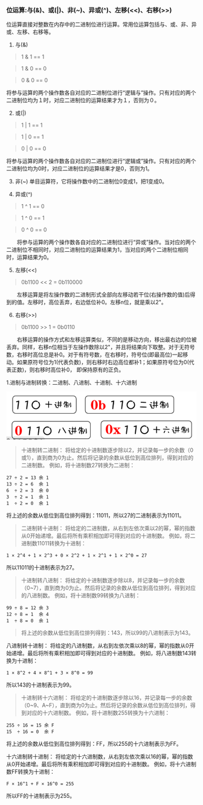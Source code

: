 ### 位运算:与(&)、或(|)、非(~)、异或(^)、左移(<<)、右移(>>)

位运算直接对整数在内存中的二进制位进行运算。常用位运算包括与、或、非、异或、左移、右移等。
1. 与(&)

> 1 & 1 == 1

> 1 & 0 == 0

> 0 & 0 == 0

将参与运算的两个操作数各自对应的二进制位进行“逻辑与”操作。只有对应的两个二进制位均为１时，对应二进制位的运算结果才为１，否则为０。

2. 或(|)

> 1 | 1 == 1

> 1 | 0 == 1

> 0 | 0 == 0

将参与运算的两个操作数各自对应的二进制位进行“逻辑或”操作。只有对应的两个二进制位均为0时，对应二进制位的运算结果才是0，否则为1。

3. 非(~)
单目运算符，它将操作数中的二进制位0变成1，把1变成0。

4. 异或(^)

> 1 ^ 1 == 0

> 1 ^ 0 == 1

> 0 ^ 0 == 0

　　将参与运算的两个操作数各自对应的二进制位进行“异或”操作。当对应的两个二进制位不相同时，对应二进制位的运算结果为1，当对应的两个二进制位相同时，运算结果为0。

5. 左移(<<)
> 0b1100 << 2 = 0b110000

　　左移运算是将左操作数的二进制形式全部向左移动若干位(右操作数的值)后得到的值。左移时，高位丢弃，右边低位补0。左移n位，就是乘以2"。

6. 右移(>>)
> 0b1100 >> 1 = 0b0110

　　右移运算的操作方式和左移运算类似，不同的是移动方向，移出最右边的位被丢弃。同样，右移n位相当于左操作数除以2"，并且将结果向下取整。对于无符号数，右移时高位总是补0。对于有符号数，在右移时，符号位(即最高位)一起移动。如果原符号位为1(代表负数)，则右移时右边高位都补1；如果原符号位为0(代表正数)，则右移时高位补0， 即保持原有的正负。



1.进制与进制转换：二进制、八进制、十进制、十六进制

![Alt text](../../res/img/进制.png)


> 十进制转二进制： 将给定的十进制数逐步除以2，并记录每一步的余数（0或1），直到商为0为止。然后将记录的余数从低位到高位排列，得到对应的二进制数。
例如，将十进制数27转换为二进制：
```
27 ÷ 2 = 13 余 1
13 ÷ 2 = 6  余 1
6  ÷ 2 = 3  余 0
3  ÷ 2 = 1  余 1
1  ÷ 2 = 0  余 1
```
将上述的余数从低位到高位排列得到：11011，所以27的二进制表示为11011。

> 二进制转十进制： 将给定的二进制数，从右到左依次乘以2的幂，幂的指数从0开始递增。最后将所有乘积相加即可得到对应的十进制数。
例如，将二进制数11011转换为十进制：

```
1 × 2^4 + 1 × 2^3 + 0 × 2^2 + 1 × 2^1 + 1 × 2^0 = 27
```
所以11011的十进制表示为27。

> 十进制转八进制： 将给定的十进制数逐步除以8，并记录每一步的余数（0~7），直到商为0为止。然后将记录的余数从低位到高位排列，得到对应的八进制数。
例如，将十进制数99转换为八进制：
```
99 ÷ 8 = 12 余 3
12 ÷ 8 = 1  余 4
1  ÷ 8 = 0  余 1
```
> 将上述的余数从低位到高位排列得到：143，所以99的八进制表示为143。

八进制转十进制： 将给定的八进制数，从右到左依次乘以8的幂，幂的指数从0开始递增。最后将所有乘积相加即可得到对应的十进制数。
例如，将八进制数143转换为十进制：
```
1 × 8^2 + 4 × 8^1 + 3 × 8^0 = 99
```
所以143的十进制表示为99。

> 十进制转十六进制： 将给定的十进制数逐步除以16，并记录每一步的余数（0~9、A~F），直到商为0为止。然后将记录的余数从低位到高位排列，得到对应的十六进制数。
例如，将十进制数255转换为十六进制：
```
255 ÷ 16 = 15 余 F
15  ÷ 16 = 0  余 F
```
将上述的余数从低位到高位排列得到：FF，所以255的十六进制表示为FF。

十六进制转十进制： 将给定的十六进制数，从右到左依次乘以16的幂，幂的指数从0开始递增。最后将所有乘积相加即可得到对应的十进制数。
例如，将十六进制数FF转换为十进制：
```
F × 16^1 + F × 16^0 = 255
```
所以FF的十进制表示为255。




